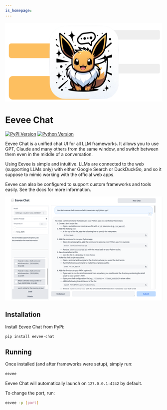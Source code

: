 ```yaml
---
is_homepage:
---
```


![banner](images/social_banner.png)

# Eevee Chat

[![PyPI Version](https://img.shields.io/pypi/v/eevee-chat?style=for-the-badge)](https://pypi.org/project/eevee-chat/)
[![Python Version](https://img.shields.io/pypi/pyversions/eevee-chat.svg?style=for-the-badge)](https://pypi.org/project/eevee-chat/)

Eevee Chat is a unified chat UI for all LLM frameworks. It allows you to use GPT, Claude and many others from the same window, and switch between them even in the middle of a conversation.

Using Eevee is simple and intuitive. LLMs are connected to the web (supporting LLMs only) with either Google Search or DuckDuckGo, and so it suppose to mimic working with the official web apps.

Eevee can also be configured to support custom frameworks and tools easily. See the docs for more information.

![screenshot](images/screenshot.png)

## Installation
Install Eevee Chat from PyPi:
```bash
pip install eevee-chat
```

## Running
Once installed (and after frameworks were setup), simply run:
```bash
eevee
```
Eevee Chat will automatically launch on `127.0.0.1:4242` by default. 

To change the port, run:
```bash
eevee -p [port]
```
